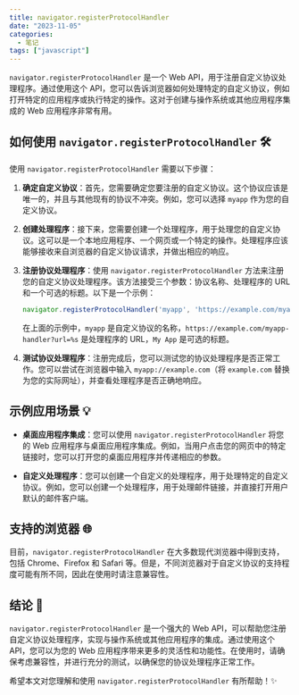 ```yaml
---
title: navigator.registerProtocolHandler
date: "2023-11-05"
categories:
  - 笔记
tags: ["javascript"]
---
```



`navigator.registerProtocolHandler` 是一个 Web API，用于注册自定义协议处理程序。通过使用这个 API，您可以告诉浏览器如何处理特定的自定义协议，例如打开特定的应用程序或执行特定的操作。这对于创建与操作系统或其他应用程序集成的 Web 应用程序非常有用。

## 如何使用 `navigator.registerProtocolHandler` :hammer_and_wrench:

使用 `navigator.registerProtocolHandler` 需要以下步骤：

1. **确定自定义协议**：首先，您需要确定您要注册的自定义协议。这个协议应该是唯一的，并且与其他现有的协议不冲突。例如，您可以选择 `myapp` 作为您的自定义协议。

2. **创建处理程序**：接下来，您需要创建一个处理程序，用于处理您的自定义协议。这可以是一个本地应用程序、一个网页或一个特定的操作。处理程序应该能够接收来自浏览器的自定义协议请求，并做出相应的响应。

3. **注册协议处理程序**：使用 `navigator.registerProtocolHandler` 方法来注册您的自定义协议处理程序。该方法接受三个参数：协议名称、处理程序的 URL 和一个可选的标题。以下是一个示例：

   ```javascript
   navigator.registerProtocolHandler('myapp', 'https://example.com/myapp-handler?url=%s', 'My App');
   ```

   在上面的示例中，`myapp` 是自定义协议的名称，`https://example.com/myapp-handler?url=%s` 是处理程序的 URL，`My App` 是可选的标题。

4. **测试协议处理程序**：注册完成后，您可以测试您的协议处理程序是否正常工作。您可以尝试在浏览器中输入 `myapp://example.com`（将 `example.com` 替换为您的实际网址），并查看处理程序是否正确地响应。

## 示例应用场景 :bulb:

- **桌面应用程序集成**：您可以使用 `navigator.registerProtocolHandler` 将您的 Web 应用程序与桌面应用程序集成。例如，当用户点击您的网页中的特定链接时，您可以打开您的桌面应用程序并传递相应的参数。

- **自定义处理程序**：您可以创建一个自定义的处理程序，用于处理特定的自定义协议。例如，您可以创建一个处理程序，用于处理邮件链接，并直接打开用户默认的邮件客户端。

## 支持的浏览器 :globe_with_meridians:

目前，`navigator.registerProtocolHandler` 在大多数现代浏览器中得到支持，包括 Chrome、Firefox 和 Safari 等。但是，不同浏览器对于自定义协议的支持程度可能有所不同，因此在使用时请注意兼容性。

## 结论 :memo:

`navigator.registerProtocolHandler` 是一个强大的 Web API，可以帮助您注册自定义协议处理程序，实现与操作系统或其他应用程序的集成。通过使用这个 API，您可以为您的 Web 应用程序带来更多的灵活性和功能性。在使用时，请确保考虑兼容性，并进行充分的测试，以确保您的协议处理程序正常工作。

希望本文对您理解和使用 `navigator.registerProtocolHandler` 有所帮助！:sparkles: